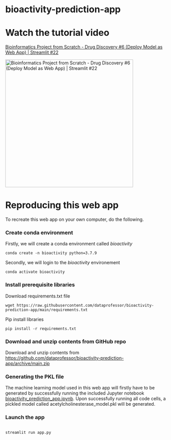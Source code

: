 # bioactivity-prediction-app

# Watch the tutorial video

[Bioinformatics Project from Scratch - Drug Discovery #6 (Deploy Model as Web App) | Streamlit #22](https://youtu.be/htBIP17S-20)

<a href="https://youtu.be/m0sePkuyTKs"><img src="http://img.youtube.com/vi/m0sePkuyTKs/0.jpg" alt="Bioinformatics Project from Scratch - Drug Discovery #6 (Deploy Model as Web App) | Streamlit #22" title="Bioinformatics Project from Scratch - Drug Discovery #6 (Deploy Model as Web App) | Streamlit #22" width="400" /></a>

# Reproducing this web app
To recreate this web app on your own computer, do the following.

### Create conda environment
Firstly, we will create a conda environment called *bioactivity*
```
conda create -n bioactivity python=3.7.9
```
Secondly, we will login to the *bioactivity* environement
```
conda activate bioactivity
```
### Install prerequisite libraries

Download requirements.txt file

```
wget https://raw.githubusercontent.com/dataprofessor/bioactivity-prediction-app/main/requirements.txt

```

Pip install libraries
```
pip install -r requirements.txt
```

###  Download and unzip contents from GitHub repo

Download and unzip contents from https://github.com/dataprofessor/bioactivity-prediction-app/archive/main.zip

### Generating the PKL file

The machine learning model used in this web app will firstly have to be generated by successfully running the included Jupyter notebook [bioactivity_prediction_app.ipynb](https://github.com/dataprofessor/bioactivity-prediction-app/blob/main/bioactivity_prediction_app.ipynb). Upon successfully running all code cells, a pickled model called acetylcholinesterase_model.pkl will be generated.

###  Launch the app

```

streamlit run app.py


```
